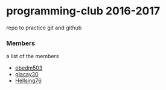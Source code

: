# programming-club 2016-2017

repo to practice git and github

### Members

a list of the members
- [obedm503](https://ncai-developers.github.io/programming-club/obedm503/)
- [glacay30](https://ncai-developers.github.io/programming-club/glacay30/)
- [Hellsing76](https://ncai-developers.github.io/programming-club/Hellsing76/)
